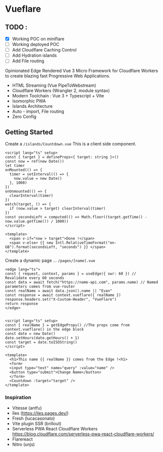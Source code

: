 # Vueflare

## TODO :

- [x] Working POC on miniflare
- [ ] Working deployed POC
- [ ] Add Cloudflare Caching Control
- [ ] Add Hydration islands
- [ ] Add File routing

Opinionated Edge Rendered Vue 3 Micro Framework for Cloudflare Workers to create blazing fast Progressive Web Applications.

- HTML Streaming (Vue PipeToWebstream)
- Cloudflare Workers (Wrangler 2, module syntax)
- Modern Toolchain : Vue 3 + Typescript + Vite
- Isomorphic PWA
- Islands Architecture
- Auto - import, File routing
- Zero Config

## Getting Started

Create a `/islands/Countdown.vue`
This is a client side component.

```vue
<script lang="ts" setup>
const { target } = defineProps<{ target: string }>()
const now = ref(new Date())
let timer
onMounted(() => {
  timer = setInterval(() => {
    now.value = new Date()
  }, 1000)
})
onUnmounted(() => {
  clearInterval(timer)
})
watch(target, () => {
  if (now.value > target) clearInterval(timer)
})
const secondsLeft = computed(() => Math.floor((target.getTime() - now.value.getTime()) / 1000))
</script>

<template>
  <span v-if="now > target">Done !</span>
  <span v-else> {{ new Intl.RelativeTimeFormat("en-GB").format(secondsLeft, "seconds") }} </span>
</template>
```

Create a dynamic page ...
`/pages/[name].vue`

```vue
<edge lang="ts">
const { request, context, params } = useEdge({ swr: 60 }) // Revalidate every 60 seconds
const data = await fetch("https://name-api.com", params.name) // Named parameters comes from vue-router
const realName = await data.json().name || "Evan"
const response = await context.vueflare({ realName })
response.headers.set("X-Custom-Header", "VueFlare")
return response
</edge>


<script lang="ts" setup>
const { realName } = getEdgeProps() //The props come from context.vueflare() in the edge block
const date = new Date()
date.setHours(date.getHours() + 1)
const target = date.toISOString()
</script>

<template>
  <h1>This name {{ realName }} comes from the Edge !<h1>
  <form>
  <input type="text" name="query" :value="name" />
  <button type="submit">Change Name</button>
  </form>
  <Countdown :target="target" />
</template>
```

### Inspiration

- Vitesse (antfu)
- Iles (https://iles.pages.dev/)
- Fresh (lucacasonato)
- Vite plugin SSR (brillout)
- Serverless PWA React Cloudflare Workers https://blog.cloudflare.com/serverless-pwa-react-cloudflare-workers/
- Flarereact
- Nitro (unjs)
